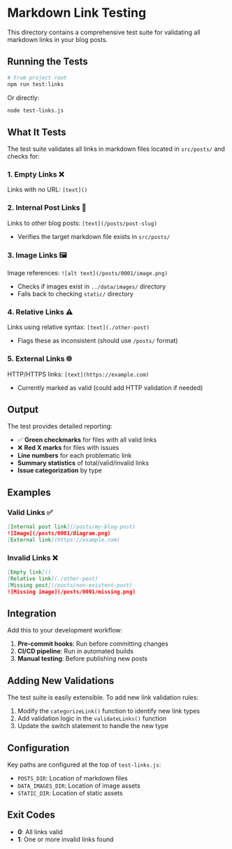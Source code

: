 # Markdown Link Testing

This directory contains a comprehensive test suite for validating all markdown links in your blog posts.

## Running the Tests

```bash
# From project root
npm run test:links
```

Or directly:

```bash
node test-links.js
```

## What It Tests

The test suite validates all links in markdown files located in `src/posts/` and checks for:

### 1. **Empty Links** ❌
Links with no URL: `[text]()`

### 2. **Internal Post Links** 🔗
Links to other blog posts: `[text](/posts/post-slug)`
- Verifies the target markdown file exists in `src/posts/`

### 3. **Image Links** 🖼️
Image references: `![alt text](/posts/0001/image.png)`
- Checks if images exist in `../data/images/` directory
- Falls back to checking `static/` directory

### 4. **Relative Links** ⚠️
Links using relative syntax: `[text](./other-post)`
- Flags these as inconsistent (should use `/posts/` format)

### 5. **External Links** 🌐
HTTP/HTTPS links: `[text](https://example.com)`
- Currently marked as valid (could add HTTP validation if needed)

## Output

The test provides detailed reporting:

- ✅ **Green checkmarks** for files with all valid links
- ❌ **Red X marks** for files with issues
- **Line numbers** for each problematic link
- **Summary statistics** of total/valid/invalid links
- **Issue categorization** by type

## Examples

### Valid Links ✅
```markdown
[Internal post link](/posts/my-blog-post)
![Image](/posts/0001/diagram.png)
[External link](https://example.com)
```

### Invalid Links ❌
```markdown
[Empty link]()
[Relative link](./other-post)
[Missing post](/posts/non-existent-post)
![Missing image](/posts/0001/missing.png)
```

## Integration

Add this to your development workflow:

1. **Pre-commit hooks**: Run before committing changes
2. **CI/CD pipeline**: Run in automated builds
3. **Manual testing**: Before publishing new posts

## Adding New Validations

The test suite is easily extensible. To add new link validation rules:

1. Modify the `categorizeLink()` function to identify new link types
2. Add validation logic in the `validateLinks()` function
3. Update the switch statement to handle the new type

## Configuration

Key paths are configured at the top of `test-links.js`:

- `POSTS_DIR`: Location of markdown files
- `DATA_IMAGES_DIR`: Location of image assets
- `STATIC_DIR`: Location of static assets

## Exit Codes

- **0**: All links valid
- **1**: One or more invalid links found
